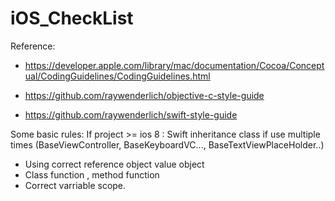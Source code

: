 # iOS_CheckList

Reference:

- https://developer.apple.com/library/mac/documentation/Cocoa/Conceptual/CodingGuidelines/CodingGuidelines.html

- https://github.com/raywenderlich/objective-c-style-guide

- https://github.com/raywenderlich/swift-style-guide

Some basic rules:
If project  >= ios 8 : Swift 
inheritance class if use multiple times (BaseViewController, BaseKeyboardVC..., BaseTextViewPlaceHolder..)
- Using correct reference object value object
- Class function , method function
- Correct varriable scope.
